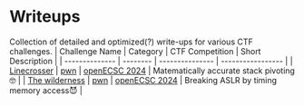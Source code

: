 # Writeups
Collection of detailed and optimized(?) write-ups for various CTF challenges.
| Challenge Name | Category | CTF Competition | Short Description |
| -------------- | -------- | --------------- | ----------------- |
| [Linecrosser](https://github.com/Serotav/Writeups/blob/main/Linecrosser.md)   | [pwn](https://csea-iitb.github.io/IITBreachers-wiki/2020/07/23/Binary-Exploitation.html) |     [openECSC 2024](https://open.ecsc2024.it)      | Matematically accurate stack pivoting🤓 |
| [The wilderness](https://github.com/Serotav/Writeups/blob/main/The%20wilderness.md)    | [pwn](https://csea-iitb.github.io/IITBreachers-wiki/2020/07/23/Binary-Exploitation.html) | [openECSC 2024](https://open.ecsc2024.it)           | Breaking ASLR by timing memory access😈 |


